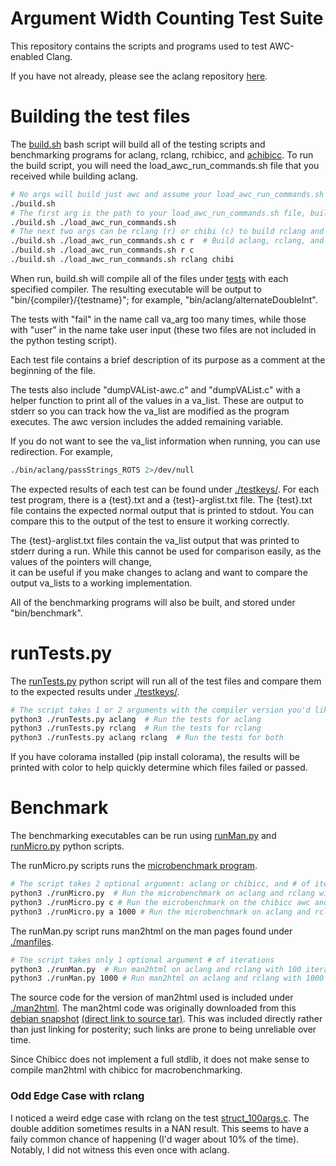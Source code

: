# Argument Width Counting Test Suite

This repository contains the scripts and programs used to test AWC-enabled Clang.

If you have not already, please see the aclang repository [here](https://github.com/argwidthcounting/awc-clang).

# Building the test files
The [build.sh](./build.sh) bash script will build all of the testing scripts and benchmarking
programs for aclang, rclang, rchibicc, and [achibicc](https://github.com/Shadows-of-Fire/chibicc/tree/awc). To run the build script, you will
need the load_awc_run_commands.sh file that you received while building aclang.

```bash
# No args will build just awc and assume your load_awc_run_commands.sh file is in your $HOME directory
./build.sh      
# The first arg is the path to your load_awc_run_commands.sh file, builds aclang only
./build.sh ./load_awc_run_commands.sh
# The next two args can be rclang (r) or chibi (c) to build rclang and chibicc in addition to aclang. Order doesn't matter   
./build.sh ./load_awc_run_commands.sh c r  # Build aclang, rclang, and chibicc tests
./build.sh ./load_awc_run_commands.sh r c
./build.sh ./load_awc_run_commands.sh rclang chibi
```

When run, build.sh will compile all of the files under [tests](./tests/) with each specified compiler.
The resulting executable will be output to "bin/{compiler}/{testname}"; for example, 
"bin/aclang/alternateDoubleInt".

The tests with "fail" in the name call va_arg too many times, while those with "user" in the name
take user input (these two files are not included in the python testing script).

Each test file contains a brief description of its purpose as a comment at the beginning of the file.

The tests also include "dumpVAList-awc.c" and "dumpVAList.c" with a helper function to print all
of the values in a va_list. These are output to stderr so you can track how the va_list
are modified as the program executes. The awc version includes the added remaining variable.

If you do not want to see the va_list information when running, you can use redirection. For example,

```bash
./bin/aclang/passStrings_ROTS 2>/dev/null
```

The expected results of each test can be found under [./testkeys/](./testkeys/).  For each test program,
there is a {test}.txt and a {test}-arglist.txt file. The {test}.txt file contains the expected normal 
output that is printed to stdout. You can compare this to the output of the test to ensure it working
correctly.

The {test}-arglist.txt files contain the va_list output that was printed to stderr during a run.
While this cannot be used for comparison easily, as the values of the pointers will change,  
it can be useful if you make changes to aclang and want to compare the output va_lists to a working 
implementation.

All of the benchmarking programs will also be built, and stored under "bin/benchmark".

# runTests.py

The [runTests.py](./runTests.py) python script will run all of the test files and compare them
to the expected results under [./testkeys/](./testkeys/).

```bash
# The script takes 1 or 2 arguments with the compiler version you'd like to use
python3 ./runTests.py aclang  # Run the tests for aclang
python3 ./runTests.py rclang  # Run the tests for rclang
python3 ./runTests.py aclang rclang  # Run the tests for both
```

If you have colorama installed (pip install colorama), the results will be printed with color
to help quickly determine which files failed or passed.

# Benchmark

The benchmarking executables can be run using [runMan.py](./runMan.py) and [runMicro.py](./runMicro.py)
python scripts.

The runMicro.py scripts runs the [microbenchmark program](./benchmark/microbenchmark.c).

```bash
# The script takes 2 optional argument: aclang or chibicc, and # of iterations
python3 ./runMicro.py  # Run the microbenchmark on aclang and rclang with 100 iterations
python3 ./runMicro.py c # Run the microbenchmark on the chibicc awc and regular versions
python3 ./runMicro.py a 1000 # Run the microbenchmark on aclang and rclang with 1000 iterations
```

The runMan.py script runs man2html on the man pages found under [./manfiles](./manfiles).
```bash
# The script takes only 1 optional argument # of iterations
python3 ./runMan.py  # Run man2html on aclang and rclang with 100 iterations
python3 ./runMan.py 1000 # Run man2html on aclang and rclang with 1000 iteration
```

The source code for the version of man2html used is included under [./man2html](./man2html/). 
The man2html code was originally downloaded from this [debian snapshot](http://snapshot.debian.org/archive/debian/20110109T212222Z/pool/main/m/man2html) [(direct link to source tar)](http://snapshot.debian.org/archive/debian/20110109T212222Z/pool/main/m/man2html/man2html_1.6g.orig.tar.gz). This was included directly rather than just linking for posterity; such links are prone to being unreliable over time.

Since Chibicc does not implement a full stdlib,
it does not make sense to compile man2html with chibicc for macrobenchmarking. 

### Odd Edge Case with rclang
I noticed a weird edge case with rclang on the test [struct_100args.c](./tests/struct_100args.c). The 
double addition sometimes results in a NAN result. This seems to have a faily common chance of 
happening (I'd wager about 10% of the time). Notably, I did not witness this even once with aclang. 
